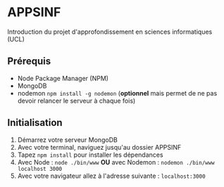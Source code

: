 # APPSINF
Introduction du projet d'approfondissement en sciences informatiques (UCL)

## Prérequis
- Node Package Manager (NPM)
- MongoDB
- nodemon `npm install -g nodemon`
  (**optionnel** mais permet de ne pas devoir relancer le serveur à chaque fois)

## Initialisation
1) Démarrez votre serveur MongoDB 
2) Avec votre terminal, naviguez jusqu'au dossier APPSINF
3) Tapez `npm install` pour installer les dépendances
4) Avec Node : `node ./bin/www` **OU** avec Nodemon : `nodemon ./bin/www localhost 3000`
5) Avec votre navigateur allez à l'adresse suivante : `localhost:3000`
